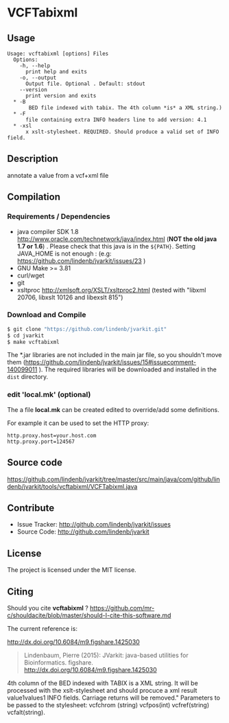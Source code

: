 # VCFTabixml


## Usage

```
Usage: vcftabixml [options] Files
  Options:
    -h, --help
      print help and exits
    -o, --output
      Output file. Optional . Default: stdout
    --version
      print version and exits
  * -B
       BED file indexed with tabix. The 4th column *is* a XML string.)
  * -F
      file containing extra INFO headers line to add version: 4.1
  * -xsl
      x xslt-stylesheet. REQUIRED. Should produce a valid set of INFO field.

```


## Description

 annotate a value from a vcf+xml file

## Compilation

### Requirements / Dependencies

* java compiler SDK 1.8 http://www.oracle.com/technetwork/java/index.html (**NOT the old java 1.7 or 1.6**) . Please check that this java is in the `${PATH}`. Setting JAVA_HOME is not enough : (e.g: https://github.com/lindenb/jvarkit/issues/23 )
* GNU Make >= 3.81
* curl/wget
* git
* xsltproc http://xmlsoft.org/XSLT/xsltproc2.html (tested with "libxml 20706, libxslt 10126 and libexslt 815")


### Download and Compile

```bash
$ git clone "https://github.com/lindenb/jvarkit.git"
$ cd jvarkit
$ make vcftabixml
```

The *.jar libraries are not included in the main jar file, so you shouldn't move them (https://github.com/lindenb/jvarkit/issues/15#issuecomment-140099011 ).
The required libraries will be downloaded and installed in the `dist` directory.

### edit 'local.mk' (optional)

The a file **local.mk** can be created edited to override/add some definitions.

For example it can be used to set the HTTP proxy:

```
http.proxy.host=your.host.com
http.proxy.port=124567
```
## Source code 

https://github.com/lindenb/jvarkit/tree/master/src/main/java/com/github/lindenb/jvarkit/tools/vcftabixml/VCFTabixml.java

## Contribute

- Issue Tracker: http://github.com/lindenb/jvarkit/issues
- Source Code: http://github.com/lindenb/jvarkit

## License

The project is licensed under the MIT license.

## Citing

Should you cite **vcftabixml** ? https://github.com/mr-c/shouldacite/blob/master/should-I-cite-this-software.md

The current reference is:

http://dx.doi.org/10.6084/m9.figshare.1425030

> Lindenbaum, Pierre (2015): JVarkit: java-based utilities for Bioinformatics. figshare.
> http://dx.doi.org/10.6084/m9.figshare.1425030



4th column of the BED indexed with TABIX is a XML string.
It will be processed with the xslt-stylesheet and should procuce a xml result <properties><entry key='key1'>value1</property><property key='key2'>values1</property></properies>
INFO fields. Carriage returns will be removed." 
Parameters to be passed to the stylesheet: vcfchrom (string) vcfpos(int) vcfref(string) vcfalt(string). 


